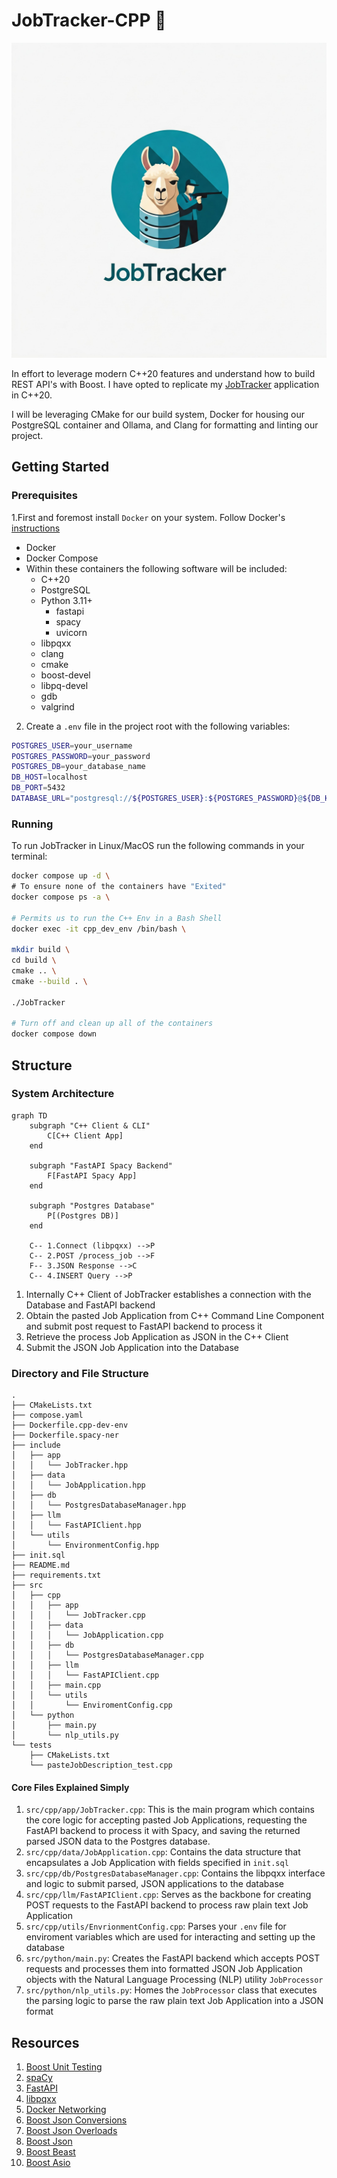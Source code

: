 # JobTracker-CPP 💼

![JobTracker-Logo](logo.jpeg)

In effort to leverage modern C++20 features and understand how to build
REST API's with Boost. I have opted to replicate my 
[JobTracker](https://github.com/luisdavidgarcia/JobTracker) application in
C++20. 

I will be leveraging CMake for our build system, Docker for housing
our PostgreSQL container and Ollama, and Clang for formatting and linting
our project.

## Getting Started

### Prerequisites

1.First and foremost install `Docker` on your system. Follow Docker's [instructions](https://docs.docker.com/engine/install/)
- Docker
- Docker Compose
- Within these containers the following software will be included:
  - C++20
  - PostgreSQL
  - Python 3.11+
    - fastapi
    - spacy
    - uvicorn
  - libpqxx
  - clang
  - cmake
  - boost-devel
  - libpq-devel
  - gdb
  - valgrind

2.  Create a `.env` file in the project root with the following variables:

```sh
POSTGRES_USER=your_username
POSTGRES_PASSWORD=your_password
POSTGRES_DB=your_database_name
DB_HOST=localhost
DB_PORT=5432
DATABASE_URL="postgresql://${POSTGRES_USER}:${POSTGRES_PASSWORD}@${DB_HOST}:${DB_PORT}/${POSTGRES_DB}"
```

### Running

To run JobTracker in Linux/MacOS run the following commands in your terminal:

```sh
docker compose up -d \
# To ensure none of the containers have "Exited"
docker compose ps -a \

# Permits us to run the C++ Env in a Bash Shell
docker exec -it cpp_dev_env /bin/bash \

mkdir build \
cd build \
cmake .. \
cmake --build . \

./JobTracker

# Turn off and clean up all of the containers
docker compose down
```

## Structure

### System Architecture

```mermaid
graph TD
    subgraph "C++ Client & CLI"
        C[C++ Client App]
    end

    subgraph "FastAPI Spacy Backend"
        F[FastAPI Spacy App]
    end

    subgraph "Postgres Database"
        P[(Postgres DB)]
    end

    C-- 1.Connect (libpqxx) -->P
    C-- 2.POST /process_job -->F
    F-- 3.JSON Response -->C
    C-- 4.INSERT Query -->P
```

1. Internally C++ Client of JobTracker establishes a connection with the
   Database and FastAPI backend
2. Obtain the pasted Job Application from C++ Command Line Component and
   submit post request to FastAPI backend to process it
3. Retrieve the process Job Application as JSON in the C++ Client
4. Submit the JSON Job Application into the Database

### Directory and File Structure

```
.
├── CMakeLists.txt
├── compose.yaml
├── Dockerfile.cpp-dev-env
├── Dockerfile.spacy-ner
├── include
│   ├── app
│   │   └── JobTracker.hpp
│   ├── data
│   │   └── JobApplication.hpp
│   ├── db
│   │   └── PostgresDatabaseManager.hpp
│   ├── llm
│   │   └── FastAPIClient.hpp
│   └── utils
│       └── EnvironmentConfig.hpp
├── init.sql
├── README.md
├── requirements.txt
├── src
│   ├── cpp
│   │   ├── app
│   │   │   └── JobTracker.cpp
│   │   ├── data
│   │   │   └── JobApplication.cpp
│   │   ├── db
│   │   │   └── PostgresDatabaseManager.cpp
│   │   ├── llm
│   │   │   └── FastAPIClient.cpp
│   │   ├── main.cpp
│   │   └── utils
│   │       └── EnviromentConfig.cpp
│   └── python
│       ├── main.py
│       └── nlp_utils.py
└── tests
    ├── CMakeLists.txt
    └── pasteJobDescription_test.cpp
```

#### Core Files Explained Simply

1. `src/cpp/app/JobTracker.cpp`: This is the main program which contains the core logic for
    accepting pasted Job Applications, requesting the FastAPI backend to process it with Spacy,
    and saving the returned parsed JSON data to the Postgres database.
2. `src/cpp/data/JobApplication.cpp`: Contains the data structure that encapsulates a Job
   Application with fields specified in `init.sql`
3. `src/cpp/db/PostgresDatabaseManager.cpp`: Contains the libpqxx interface and logic to submit
   parsed, JSON applications to the database
4. `src/cpp/llm/FastAPIClient.cpp`: Serves as the backbone for creating POST requests to the
   FastAPI backend to process raw plain text Job Application
5. `src/cpp/utils/EnvrionmentConfig.cpp`: Parses your `.env` file for enviroment variables which
   are used for interacting and setting up the database
6. `src/python/main.py`: Creates the FastAPI backend which accepts POST requests and processes
    them into formatted JSON Job Application objects with the Natural Language Processing (NLP)
    utility `JobProcessor`
7. `src/python/nlp_utils.py`: Homes the `JobProcessor` class that executes the parsing logic to
    parse the raw plain text Job Application into a JSON format   

## Resources

1. [Boost Unit Testing](https://www.boost.org/doc/libs/latest/libs/test/doc/html/index.html)
2. [spaCy](https://spacy.io/)
3. [FastAPI](https://github.com/fastapi/fastapi)
4. [libpqxx](https://github.com/jtv/libpqxx)
5. [Docker Networking](https://www.netmaker.io/resources/docker-compose-network)
6. [Boost Json Conversions](https://www.boost.org/doc/libs/latest/libs/json/doc/html/json/conversion/custom_conversions.html)
7. [Boost Json Overloads](https://www.boost.org/doc/libs/latest/libs/json/doc/html/json/conversion/custom_conversions.html)
8. [Boost Json](https://www.boost.org/doc/libs/latest/libs/json/doc/html/index.html)
9. [Boost Beast](https://www.boost.org/doc/libs/latest/libs/beast/doc/html/index.html)
10. [Boost Asio](https://www.boost.org/doc/libs/1_73_0/doc/html/boost_asio/overview.html)

